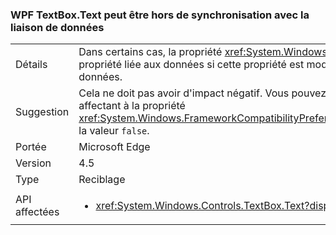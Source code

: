 ### <a name="wpf-textboxtext-can-be-out-of-sync-with-databinding"></a>WPF TextBox.Text peut être hors de synchronisation avec la liaison de données

|   |   |
|---|---|
|Détails|Dans certains cas, la propriété <xref:System.Windows.Controls.TextBox.Text> reflète une valeur précédente de la propriété liée aux données si cette propriété est modifiée au cours d'une opération d'écriture de liaison de données.|
|Suggestion|Cela ne doit pas avoir d'impact négatif. Vous pouvez, cependant, restaurer le comportement précédent en affectant à la propriété <xref:System.Windows.FrameworkCompatibilityPreferences.KeepTextBoxDisplaySynchronizedWithTextProperty> la valeur <code>false</code>.|
|Portée|Microsoft Edge|
|Version|4.5|
|Type|Reciblage|
|API affectées|<ul><li><xref:System.Windows.Controls.TextBox.Text?displayProperty=nameWithType></li></ul>|

